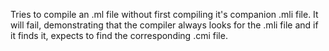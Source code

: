 Tries to compile an .ml file without first compiling it's companion
.mli file. It will fail, demonstrating that the compiler always looks
for the .mli file and if it finds it, expects to find the
corresponding .cmi file.
